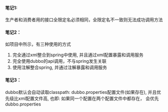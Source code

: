 #### 笔记1:
生产者和消费者用的接口全限定名必须相同，全限定名不一致则无法成功调用方法


#### 笔记2：
如项目中所示，有三种使用的方式
1. 完全通过xml整合到spring中使用, 并且通过xml配置暴露和调用服务
2. 完全使用dubbo的api调用，不与spring发生关联
3. 使用注解整合spring, 并通过注解暴露和调用服务

#### 笔记3：
dubbo默认会自动读取classpath: dubbo.properties配置文件(如果存在), 
并且优先级比xml配置文件高, 也即: 如果同一个配置在两个配置文件中都存在，
会优先dubbo.properties